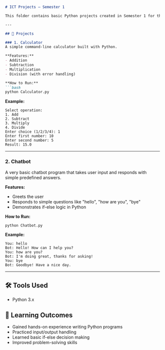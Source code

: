 ```markdown
# ICT Projects – Semester 1

This folder contains basic Python projects created in Semester 1 for the ICT (Information and Communication Technology) course. These projects helped me learn programming fundamentals and problem-solving.

---

## 📂 Projects

### 1. Calculator
A simple command-line calculator built with Python.

**Features:**
- Addition  
- Subtraction  
- Multiplication  
- Division (with error handling)  

**How to Run:**
```bash
python Calculator.py
```

**Example:**
```
Select operation:
1. Add
2. Subtract
3. Multiply
4. Divide
Enter choice (1/2/3/4): 1
Enter first number: 10
Enter second number: 5
Result: 15.0
```

---

### 2. Chatbot
A very basic chatbot program that takes user input and responds with simple predefined answers.

**Features:**
- Greets the user  
- Responds to simple questions like "hello", "how are you", "bye"  
- Demonstrates if-else logic in Python  

**How to Run:**
```bash
python Chatbot.py
```

**Example:**
```
You: hello
Bot: Hello! How can I help you?
You: how are you?
Bot: I'm doing great, thanks for asking!
You: bye
Bot: Goodbye! Have a nice day.
```

---

## 🛠️ Tools Used
- Python 3.x  

## 🎯 Learning Outcomes
- Gained hands-on experience writing Python programs  
- Practiced input/output handling  
- Learned basic if-else decision making  
- Improved problem-solving skills
```


